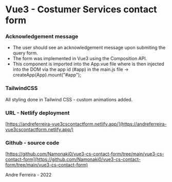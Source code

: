 # Vue3 - Costumer Services contact form

### Acknowledgement message

- The user should see an acknowledgement message upon submiting the query form.
- The form was implemented in Vue3 using the Composition API.
- This component is imported into the App.vue file where is then injected into the DOM via the app id (#app) in the main.js file -> createApp(App).mount("#app");

### TailwindCSS

All styling done in Tailwind CSS - custom animations added.

### URL - Netlify deployment

[https://andreferreira-vue3cscontactform.netlify.app/](https://andreferreira-vue3cscontactform.netlify.app/)

### Github - source code
[https://github.com/Namonaki0/vue3-cs-contact-form/tree/main/vue3-cs-contact-form](https://github.com/Namonaki0/vue3-cs-contact-form/tree/main/vue3-cs-contact-form)


Andre Ferreira - 2022